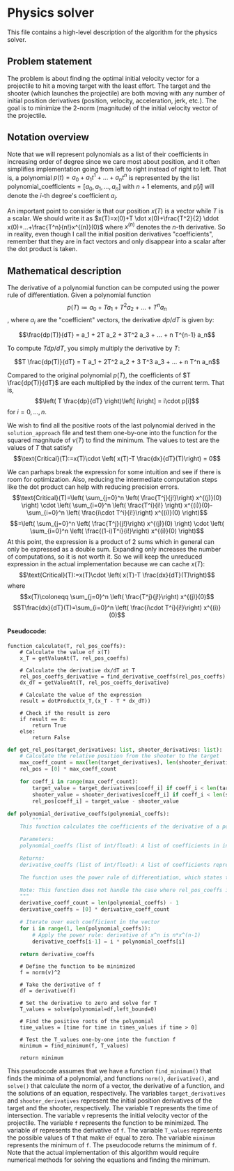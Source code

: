 # Physics solver
This file contains a high-level description of the algorithm for the physics solver.

## Problem statement
The problem is about finding the optimal initial velocity vector for a projectile to hit a moving target with the least effort. The target and the shooter (which launches the projectile) are both moving with any number of initial position derivatives (position, velocity, acceleration, jerk, etc.). The goal is to minimize the 2-norm (magnitude) of the initial velocity vector of the projectile.

## Notation overview
Note that we will represent polynomials as a list of their coefficients in increasing order of degree since we care most about position, and it often simplifies implementation going from left to right instead of right to left. That is, a polynomial $p(t)=a_0+a_1 t^1+...+a_n t^n$ is represented by the list $\text{polynomial\_coefficients}=[a_0,a_1,...,a_n]$ with $n+1$ elements, and $p[i]$ will denote the $i$-th degree's coefficient $a_i$.

An important point to consider is that our position $x(T)$ is a vector while $T$ is a scalar. We should write it as $x(T)=x(0)+T \dot x(0)+\frac{T^2}{2} \ddot x(0)+...+\frac{T^n}{n!}x^{(n)}(0)$ where $x^{(n)}$ denotes the $n$-th derivative. So in reality, even though I call the initial position derivatives "coefficients", remember that they are in fact vectors and only disappear into a scalar after the dot product is taken.

## Mathematical description

The derivative of a polynomial function can be computed using the power rule of differentiation. Given a polynomial function $$p(T) \coloneqq a_0 + T a_1 + T^2 a_2  + ... + T^n a_n$$, where $a_i$ are the "coefficient" vectors, the derivative $dp/dT$ is given by:

$$\frac{dp(T)}{dT} = a_1 + 2T a_2 + 3T^2 a_3 + ... + n T^{n-1} a_n$$

To compute $T dp/dT$, you simply multiply the derivative by $T$:

$$T \frac{dp(T)}{dT} = T a_1 + 2T^2 a_2  + 3 T^3 a_3 + ... + n T^n a_n$$

Compared to the original polynomial $p(T)$, the coefficients of $T \frac{dp(T)}{dT}$ are each multiplied by the index of the current term. That is, $$\left( T \frac{dp}{dT} \right)\left[ i\right] = i\cdot p[i]$$ for $i=0,...,n$.

We wish to find all the positive roots of the last polynomial derived in the `solution_approach` file and test them one-by-one into the function for the squared magnitude of $v(T)$ to find the minimum. The values to test are the values of $T$ that satisfy $$\text{Critical}(T):=x(T)\cdot \left( x(T)-T \frac{dx}{dT}(T)\right) = 0$$

We can parhaps break the expression for some intuition and see if there is room for optimization. Also, reducing the intermediate computation steps like the dot product can help with reducing precision errors.
$$\text{Critical}(T)=\left( \sum_{j=0}^n \left( \frac{T^j}{j!}\right) x^{(j)}(0) \right) \cdot \left( \sum_{i=0}^n \left( \frac{T^i}{i!} \right) x^{(i)}(0)-\sum_{i=0}^n \left( \frac{i\cdot T^i}{i!}\right) x^{(i)}(0) \right)$$
$$=\left( \sum_{j=0}^n \left( \frac{T^j}{j!}\right) x^{(j)}(0) \right) \cdot \left( \sum_{i=0}^n \left( \frac{(1-i)T^i}{i!}\right) x^{(i)}(0) \right)$$
At this point, the expression is a product of 2 sums which in general can only be expressed as a double sum. Expanding only increases the number of computations, so it is not worth it. So we will keep the unreduced expression in the actual implementation because we can cache $x(T)$:
$$\text{Critical}(T):=x(T)\cdot \left( x(T)-T \frac{dx}{dT}(T)\right)$$
where 
$$x(T)\coloneqq \sum_{j=0}^n \left( \frac{T^j}{j!}\right) x^{(j)}(0)$$$$T\frac{dx}{dT}(T)=\sum_{i=0}^n \left( \frac{i\cdot T^i}{i!}\right) x^{(i)}(0)$$


#### Pseudocode:
```pseudocode
function calculate(T, rel_pos_coeffs):
    # Calculate the value of x(T)
    x_T = getValueAt(T, rel_pos_coeffs)

    # Calculate the derivative dx/dT at T
    rel_pos_coeffs_derivative = find_derivative_coeffs(rel_pos_coeffs)
    dx_dT = getValueAt(T, rel_pos_coeffs_derivative)

    # Calculate the value of the expression
    result = dotProduct(x_T,(x_T - T * dx_dT))

    # Check if the result is zero
    if result == 0:
        return True
    else:
        return False
```
```python
def get_rel_pos(target_derivatives: list, shooter_derivatives: list):
    # Calculate the relative position from the shooter to the target
    max_coeff_count = max(len(target_derivatives), len(shooter_derivatives))
    rel_pos = [0] * max_coeff_count

    for coeff_i in range(max_coeff_count):
        target_value = target_derivatives[coeff_i] if coeff_i < len(target_derivatives) else 0
        shooter_value = shooter_derivatives[coeff_i] if coeff_i < len(shooter_derivatives) else 0
        rel_pos[coeff_i] = target_value - shooter_value
```
```python
def polynomial_derivative_coeffs(polynomial_coeffs):
        """
    This function calculates the coefficients of the derivative of a polynomial represented by polynomial_coeffs.

    Parameters:
    polynomial_coeffs (list of int/float): A list of coefficients in increasing order of term degree representing a polynomial. The coefficient at index i represents the coefficient of the term with degree i.

    Returns:
    derivative_coeffs (list of int/float): A list of coefficients representing the derivative of the polynomial (also in increasing order of degree). The coefficient at index i represents the coefficient of the term with degree i in the derivative.

    The function uses the power rule of differentiation, which states that the derivative of x^n is n*x^(n-1). It iterates over each coefficient in rel_pos_coeffs, starting from the second coefficient (at index 1), and applies the power rule.

    Note: This function does not handle the case where rel_pos_coeffs is an empty list. You may want to add error checking to handle this case in your actual implementation.
    """
    derivative_coeff_count = len(polynomial_coeffs) - 1
    derivative_coeffs = [0] * derivative_coeff_count

    # Iterate over each coefficient in the vector
    for i in range(1, len(polynomial_coeffs)):
        # Apply the power rule: derivative of x^n is n*x^(n-1)
        derivative_coeffs[i-1] = i * polynomial_coeffs[i]

    return derivative_coeffs
```
```
    # Define the function to be minimized
    f = norm(v)^2

    # Take the derivative of f
    df = derivative(f)

    # Set the derivative to zero and solve for T
    T_values = solve(polynomial=df,left_bound=0)

    # Find the positive roots of the polynomial
    time_values = [time for time in times_values if time > 0]

    # Test the T_values one-by-one into the function f
    minimum = find_minimum(f, T_values)

    return minimum
```
This pseudocode assumes that we have a function `find_minimum()` that finds the minima of a polynomial, and functions `norm()`, `derivative()`, and `solve()` that calculate the norm of a vector, the derivative of a function, and the solutions of an equation, respectively. The variables `target_derivatives` and `shooter_derivatives` represent the initial position derivatives of the target and the shooter, respectively. The variable `T` represents the time of intersection. The variable `v` represents the initial velocity vector of the projectile. The variable `f` represents the function to be minimized. The variable `df` represents the derivative of `f`. The variable `T_values` represents the possible values of `T` that make `df` equal to zero. The variable `minimum` represents the minimum of `f`. The pseudocode returns the minimum of `f`. Note that the actual implementation of this algorithm would require numerical methods for solving the equations and finding the minimum.